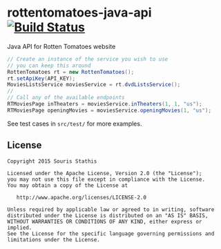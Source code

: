 # rottentomatoes-java-api [![Build Status](https://travis-ci.org/ssouris/rottentomatoes-java-api.svg)](https://travis-ci.org/ssouris/rottentomatoes-java-api)
Java API for Rotten Tomatoes website

```java
// Create an instance of the service you wish to use
// you can keep this around
RottenTomatoes rt = new RottenTomatoes();
rt.setApiKey(API_KEY);
MoviesListsService moviesService = rt.dvdListsService();
//
// Call any of the available endpoints
RTMoviesPage inTheaters = moviesService.inTheaters(1, 1, "us");
RTMoviesPage openingMovies = moviesService.openingMovies(1, "us");
```

See test cases in `src/test/` for more examples.

License
-------

    Copyright 2015 Souris Stathis

    Licensed under the Apache License, Version 2.0 (the "License");
    you may not use this file except in compliance with the License.
    You may obtain a copy of the License at

       http://www.apache.org/licenses/LICENSE-2.0

    Unless required by applicable law or agreed to in writing, software
    distributed under the License is distributed on an "AS IS" BASIS,
    WITHOUT WARRANTIES OR CONDITIONS OF ANY KIND, either express or implied.
    See the License for the specific language governing permissions and
    limitations under the License.
